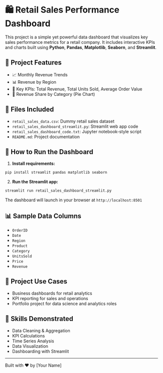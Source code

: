 
# 🛍️ Retail Sales Performance Dashboard

This project is a simple yet powerful data dashboard that visualizes key sales performance metrics for a retail company. It includes interactive KPIs and charts built using **Python**, **Pandas**, **Matplotlib**, **Seaborn**, and **Streamlit**.

## 📌 Project Features

- 📈 Monthly Revenue Trends
- 📊 Revenue by Region
- 🧮 Key KPIs: Total Revenue, Total Units Sold, Average Order Value
- 🍕 Revenue Share by Category (Pie Chart)

## 📂 Files Included

- `retail_sales_data.csv`: Dummy retail sales dataset
- `retail_sales_dashboard_streamlit.py`: Streamlit web app code
- `retail_sales_dashboard_code.txt`: Jupyter notebook-style script
- `README.md`: Project documentation

## 🚀 How to Run the Dashboard

1. **Install requirements:**

```bash
pip install streamlit pandas matplotlib seaborn
```

2. **Run the Streamlit app:**

```bash
streamlit run retail_sales_dashboard_streamlit.py
```

The dashboard will launch in your browser at `http://localhost:8501`

## 📊 Sample Data Columns

- `OrderID`
- `Date`
- `Region`
- `Product`
- `Category`
- `UnitsSold`
- `Price`
- `Revenue`

## 📁 Project Use Cases

- Business dashboards for retail analytics
- KPI reporting for sales and operations
- Portfolio project for data science and analytics roles

## 🧠 Skills Demonstrated

- Data Cleaning & Aggregation
- KPI Calculations
- Time Series Analysis
- Data Visualization
- Dashboarding with Streamlit

---

Built with ❤️ by [Your Name]
